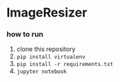 # ImageResizer

### how to run
1. clone this repository
1. `pip install virtualenv`
2. `pip install -r requirements.txt`
3. `jupyter notebook`